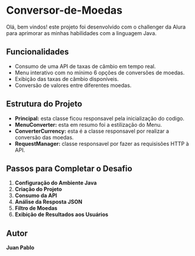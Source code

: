 # Conversor-de-Moedas

 Olá, bem vindos! este projeto foi desenvolvido com o challenger da Alura para aprimorar as minhas habilidades com a linguagem Java.

## Funcionalidades
- Consumo de uma API de taxas de câmbio em tempo real.
- Menu interativo com no mínimo 6 opções de conversões de moedas.
- Exibição das taxas de câmbio disponíveis.
- Conversão de valores entre diferentes moedas.

## Estrutura do Projeto

- **Principal:** esta classe ficou responsavel pela inicialização do codigo.
- **MenuConverter:** esta em resumo foi a estilização do Menu.
- **ConverterCurrency:** esta é a classe responsavel por realizar a conversão das moedas.
- **RequestManager:** classe responsavel por fazer as requisisões HTTP à API.

## Passos para Completar o Desafio

1. **Configuração do Ambiente Java**
2. **Criação do Projeto**
3. **Consumo da API**
4. **Análise da Resposta JSON**
5. **Filtro de Moedas**
6. **Exibição de Resultados aos Usuários**

## Autor
**Juan Pablo**